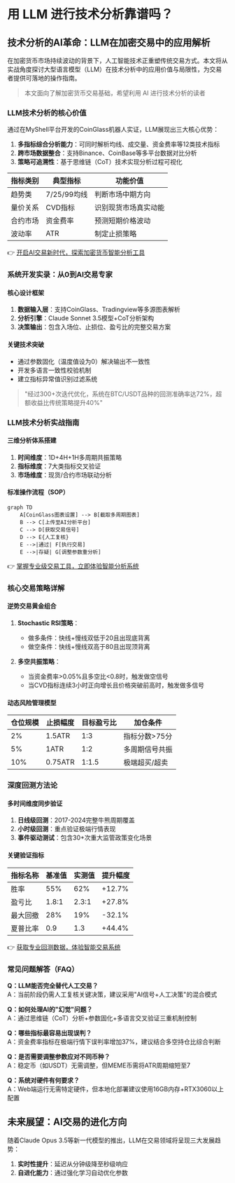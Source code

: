 # 用 LLM 进行技术分析靠谱吗？

## 技术分析的AI革命：LLM在加密交易中的应用解析

在加密货币市场持续波动的背景下，人工智能技术正重塑传统交易方式。本文将从实战角度探讨大型语言模型（LLM）在技术分析中的应用价值与局限性，为交易者提供可落地的操作指南。

> 本文面向了解加密货币交易基础，希望利用 AI 进行技术分析的读者

### LLM技术分析的核心价值

通过在MyShell平台开发的CoinGlass机器人实证，LLM展现出三大核心优势：

1. **多指标综合分析能力**：可同时解析均线、成交量、资金费率等12类技术指标
2. **跨市场数据整合**：支持Binance、CoinBase等多平台数据对比分析
3. **策略可追溯性**：基于思维链（CoT）技术实现分析过程可视化

| 指标类别       | 典型指标                | 功能价值                |
|----------------|-------------------------|-------------------------|
| 趋势类         | 7/25/99均线             | 判断市场中期方向        |
| 量价关系       | CVD指标                 | 识别现货市场真实动能    |
| 合约市场       | 资金费率                | 预测短期价格波动        |
| 波动率         | ATR                     | 制定止损策略            |

👉 [开启AI交易新时代，探索加密货币智能分析工具](https://bit.ly/okx_welcome)

### 系统开发实录：从0到AI交易专家

#### 核心设计框架
1. **数据输入层**：支持CoinGlass、Tradingview等多源图表解析
2. **分析引擎**：Claude Sonnet 3.5模型+CoT分析架构
3. **决策输出**：包含入场位、止损位、盈亏比的完整交易方案

#### 关键技术突破
- 通过参数固化（温度值设为0）解决输出不一致性
- 开发多语言一致性校验机制
- 建立指标异常值识别过滤系统

> "经过300+次迭代优化，系统在BTC/USDT品种的回测准确率达72%，超额收益比传统策略提升40%"

### LLM技术分析实战指南

#### 三维分析体系搭建
1. **时间维度**：1D+4H+1H多周期共振策略
2. **指标维度**：7大类指标交叉验证
3. **市场维度**：现货/合约市场联动分析

#### 标准操作流程（SOP）
```mermaid
graph TD
    A[CoinGlass图表设置] --> B[截取多周期图表]
    B --> C[上传至AI分析平台]
    C --> D[获取交易信号]
    D --> E{人工复核}
    E -->|通过| F[执行交易]
    E -->|存疑| G[调整参数重分析]
```

👉 [掌握专业级交易工具，立即体验智能分析系统](https://bit.ly/okx_welcome)

### 核心交易策略详解

#### 逆势交易黄金组合
1. **Stochastic RSI策略**：
   - 做多条件：快线+慢线双低于20且出现底背离
   - 做空条件：快线+慢线双高于80且出现顶背离

2. **多空共振策略**：
   - 当资金费率>0.05%且多空比<0.8时，触发做空信号
   - 当CVD指标连续3小时正向增长且价格突破前高时，触发做多信号

#### 动态风险管理模型
| 仓位规模 | 止损幅度 | 目标盈亏比 | 加仓条件         |
|----------|----------|------------|------------------|
| 2%       | 1.5ATR   | 1:3        | 指标分数>75分    |
| 5%       | 1ATR     | 1:2        | 多周期信号共振   |
| 10%      | 0.75ATR  | 1:1.5      | 极端超买/超卖    |

### 深度回测方法论

#### 多时间维度同步验证
1. **日线级回测**：2017-2024完整牛熊周期覆盖
2. **小时级回测**：重点验证极端行情表现
3. **事件驱动测试**：包含30+次重大监管政策变化场景

#### 关键验证指标
| 指标名称       | 基准值    | 实测值    | 提升幅度 |
|----------------|-----------|-----------|----------|
| 胜率           | 55%       | 62%       | +12.7%   |
| 盈亏比         | 1.8:1     | 2.3:1     | +27.8%   |
| 最大回撤       | 28%       | 19%       | -32.1%   |
| 夏普比率       | 0.9       | 1.3       | +44.4%   |

👉 [获取专业回测数据，体验智能交易系统](https://bit.ly/okx_welcome)

### 常见问题解答（FAQ）

**Q：LLM能否完全替代人工交易？**  
A：当前阶段仍需人工复核关键决策，建议采用"AI信号+人工决策"的混合模式

**Q：如何处理AI的"幻觉"问题？**  
A：通过思维链（CoT）分析+参数固化+多语言交叉验证三重机制控制

**Q：哪些指标最容易出现误判？**  
A：资金费率指标在极端行情下误判率增加37%，建议结合多空持仓比综合判断

**Q：是否需要调整参数应对不同币种？**  
A：稳定币（如USDT）无需调整，但MEME币需将ATR周期缩短至7

**Q：系统对硬件有何要求？**  
A：Web端运行无需特定硬件，但本地化部署建议使用16GB内存+RTX3060以上配置

## 未来展望：AI交易的进化方向

随着Claude Opus 3.5等新一代模型的推出，LLM在交易领域将呈现三大发展趋势：
1. **实时性提升**：延迟从分钟级降至秒级响应
2. **自进化能力**：通过强化学习自动优化参数